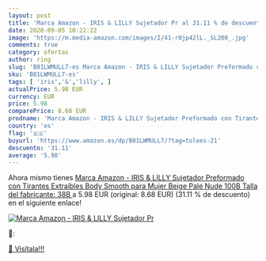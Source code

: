 ```yaml
---
layout: post
title: 'Marca Amazon - IRIS & LILLY Sujetador Pr al 31.11 % de descuento'
date: 2020-09-05 10:22:22
image: 'https://m.media-amazon.com/images/I/41-r0jp42lL._SL200_.jpg'
comments: true
category: ofertas
author: ring
slug: 'B01LWMULL7-es Marca Amazon - IRIS & LILLY Sujetador Preformado con...'
sku: 'B01LWMULL7-es'
tags: [ 'iris','&','lilly', ]
actualPrice: 5.98 EUR
currency: EUR
price: 5.98
comparePrice: 8.68 EUR
prodname: 'Marca Amazon - IRIS & LILLY Sujetador Preformado con Tirantes Extraíbles Body Smooth para Mujer  Beige  Pale Nude   100B  Talla del fabricante: 38B '
country: 'es'
flag: '🇪🇸'
buyurl: 'https://www.amazon.es/dp/B01LWMULL7/?tag=tolees-21'
descuento: '31.11'
average: '5.98'
---
```


Ahora mismo tienes [Marca Amazon - IRIS & LILLY Sujetador Preformado con Tirantes Extraíbles Body Smooth para Mujer  Beige  Pale Nude   100B  Talla del fabricante: 38B ](https://www.amazon.es/dp/B01LWMULL7/?tag=tolees-21) a 5.98 EUR (original: 8.68 EUR) (31.11 %  de descuento) en el siguiente enlace!

[![Marca Amazon - IRIS & LILLY Sujetador Pr](https://m.media-amazon.com/images/I/41-r0jp42lL._SL200_.jpg)](https://www.amazon.es/dp/B01LWMULL7/?tag=tolees-21)

🔎:


[🛒 Visítala!!!](https://www.amazon.es/dp/B01LWMULL7/?tag=tolees-21)
